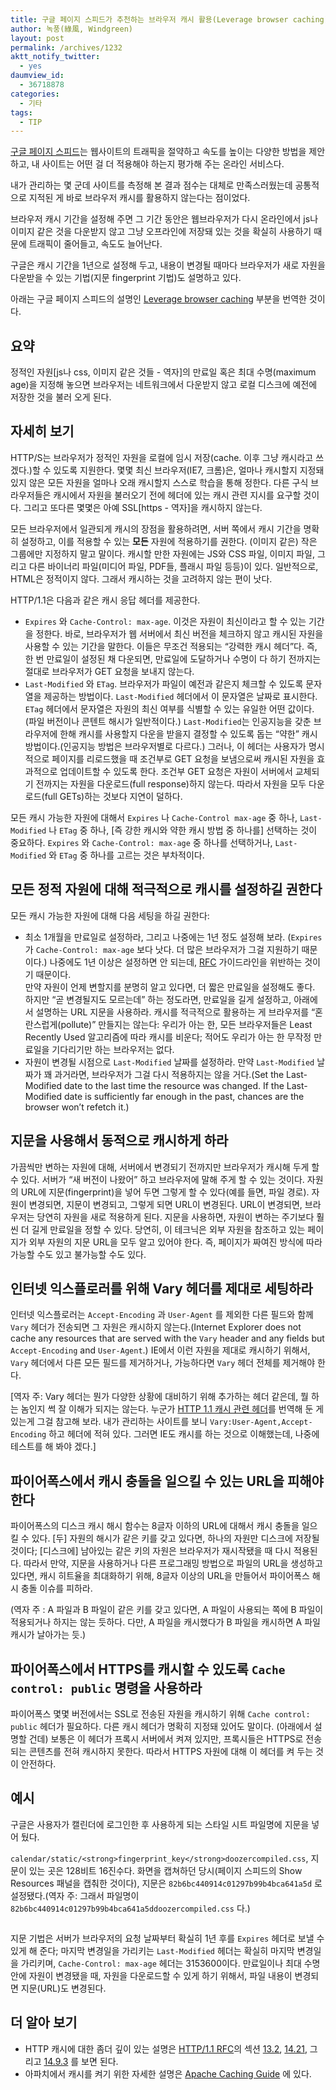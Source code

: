 ```yaml
---
title: 구글 페이지 스피드가 추천하는 브라우저 캐시 활용(Leverage browser caching)
author: 녹풍(綠風, Windgreen)
layout: post
permalink: /archives/1232
aktt_notify_twitter:
  - yes
daumview_id:
  - 36718878
categories:
  - 기타
tags:
  - TIP
---
```

[구글 페이지 스피드][1]는 웹사이트의 트래픽을 절약하고 속도를 높이는 다양한 방법을 제안하고, 내 사이트는 어떤 걸 더 적용해야 하는지 평가해 주는 온라인 서비스다.

내가 관리하는 몇 군데 사이트를 측정해 본 결과 점수는 대체로 만족스러웠는데 공통적으로 지적된 게 바로 브라우저 캐시를 활용하지 않는다는 점이었다.

브라우저 캐시 기간을 설정해 주면 그 기간 동안은 웹브라우저가 다시 온라인에서 js나 이미지 같은 것을 다운받지 않고 그냥 오프라인에 저장돼 있는 것을 확실히 사용하기 때문에 트래픽이 줄어들고, 속도도 늘어난다.

구글은 캐시 기간을 1년으로 설정해 두고, 내용이 변경될 때마다 브라우저가 새로 자원을 다운받을 수 있는 기법(지문 fingerprint 기법)도 설명하고 있다.

아래는 구글 페이지 스피드의 설명인 [Leverage browser caching][2] 부분을 번역한 것이다.

## 요약

정적인 자원[js나 css, 이미지 같은 것들 - 역자]의 만료일 혹은 최대 수명(maximum age)을 지정해 놓으면 브라우저는 네트워크에서 다운받지 않고 로컬 디스크에 예전에 저장한 것을 불러 오게 된다.

## 자세히 보기

HTTP/S는 브라우저가 정적인 자원을 로컬에 임시 저장(cache. 이후 그냥 캐시라고 쓰겠다.)할 수 있도록 지원한다. 몇몇 최신 브라우저(IE7, 크롬)은, 얼마나 캐시할지 지정돼 있지 않은 모든 자원을 얼마나 오래 캐시할지 스스로 학습을 통해 정한다. 다른 구식 브라우저들은 캐시에서 자원을 불러오기 전에 헤더에 있는 캐시 관련 지시를 요구할 것이다. 그리고 또다른 몇몇은 아예 SSL[https - 역자]을 캐시하지 않는다.

모든 브라우저에서 일관되게 캐시의 장점을 활용하려면, 서버 쪽에서 캐시 기간을 명확히 설정하고, 이를 적용할 수 있는 **모든** 자원에 적용하기를 권한다. (이미지 같은) 작은 그룹에만 지정하지 말고 말이다. 캐시할 만한 자원에는 JS와 CSS 파일, 이미지 파일, 그리고 다른 바이너리 파일(미디어 파일, PDF들, 플래시 파일 등등)이 있다. 일반적으로, HTML은 정적이지 않다. 그래서 캐시하는 것을 고려하지 않는 편이 낫다.

HTTP/1.1은 다음과 같은 캐시 응답 헤더를 제공한다.

*   `Expires` 와 `Cache-Control: max-age`. 이것은 자원이 최신이라고 할 수 있는 기간을 정한다. 바로, 브라우저가 웹 서버에서 최신 버전을 체크하지 않고 캐시된 자원을 사용할 수 있는 기간을 말한다. 이들은 무조건 적용되는 &#8220;강력한 캐시 헤더&#8221;다. 즉, 한 번 만료일이 설정된 채 다운되면, 만료일에 도달하거나 수명이 다 하기 전까지는 절대로 브라우저가 GET 요청을 보내지 않는다.
*   `Last-Modified` 와 `ETag`. 브라우저가 파일이 예전과 같은지 체크할 수 있도록 문자열을 제공하는 방법이다. `Last-Modified` 헤더에서 이 문자열은 날짜로 표시한다. `ETag` 헤더에서 문자열은 자원의 최신 여부를 식별할 수 있는 유일한 어떤 값이다.(파일 버전이나 콘텐트 해시가 일반적이다.) `Last-Modified`는 인공지능을 갖춘 브라우저에 한해 캐시를 사용할지 다운을 받을지 결정할 수 있도록 돕는 &#8220;약한&#8221; 캐시 방법이다.(인공지능 방법은 브라우저별로 다르다.) 그러나, 이 헤더는 사용자가 명시적으로 페이지를 리로드했을 때 조건부로 GET 요청을 보냄으로써 캐시된 자원을 효과적으로 업데이트할 수 있도록 한다. 조건부 GET 요청은 자원이 서버에서 교체되기 전까지는 자원을 다운로드(full response)하지 않는다. 따라서 자원을 모두 다운로드(full GETs)하는 것보다 지연이 덜하다.

모든 캐시 가능한 자원에 대해서 `Expires` 나 `Cache-Control max-age` 중 하나, `Last-Modified` 나 `ETag` 중 하나, [즉 강한 캐시와 약한 캐시 방법 중 하나를] 선택하는 것이 중요하다. `Expires` 와 `Cache-Control: max-age` 중 하나를 선택하거나, `Last-Modified` 와 `ETag` 중 하나를 고르는 것은 부차적이다.

## 모든 정적 자원에 대해 적극적으로 캐시를 설정하길 권한다

모든 캐시 가능한 자원에 대해 다음 세팅을 하길 권한다:

*   최소 1개월을 만료일로 설정하라, 그리고 나중에는 1년 정도 설정해 보라. (`Expires` 가 `Cache-Control: max-age` 보다 낫다. 더 많은 브라우저가 그걸 지원하기 때문이다.) 나중에도 1년 이상은 설정하면 안 되는데, [RFC][3] 가이드라인을 위반하는 것이기 때문이다.  
    만약 자원이 언제 변할지를 분명히 알고 있다면, 더 짧은 만료일을 설정해도 좋다. 하지만 &#8220;곧 변경될지도 모르는데&#8221; 하는 정도라면, 만료일을 길게 설정하고, 아래에서 설명하는 URL 지문을 사용하라. 캐시를 적극적으로 활용하는 게 브라우저를 &#8220;혼란스럽게(pollute)&#8221; 만들지는 않는다: 우리가 아는 한, 모든 브라우저들은 Least Recently Used 알고리즘에 따라 캐시를 비운다; 적어도 우리가 아는 한 무작정 만료일을 기다리기만 하는 브라우저는 없다.
*   자원이 변경될 시점으로 `Last-Modified` 날짜를 설정하라. 만약 `Last-Modified` 날짜가 꽤 과거라면, 브라우저가 그걸 다시 적용하지는 않을 거다.(Set the Last-Modified date to the last time the resource was changed. If the Last-Modified date is sufficiently far enough in the past, chances are the browser won&#8217;t refetch it.)

## 지문을 사용해서 동적으로 캐시하게 하라

가끔씩만 변하는 자원에 대해, 서버에서 변경되기 전까지만 브라우저가 캐시해 두게 할 수 있다. 서버가 &#8220;새 버전이 나왔어&#8221; 하고 브라우저에 말해 주게 할 수 있는 것이다. 자원의 URL에 지문(fingerprint)을 넣어 두면 그렇게 할 수 있다(예를 들면, 파일 경로). 자원이 변경되면, 지문이 변경되고, 그렇게 되면 URL이 변경된다. URL이 변경되면, 브라우저는 당연히 자원을 새로 적용하게 된다. 지문을 사용하면, 자원이 변하는 주기보다 훨씬 더 길게 만료일을 정할 수 있다. 당연히, 이 테크닉은 외부 자원을 참조하고 있는 페이지가 외부 자원의 지문 URL을 모두 알고 있어야 한다. 즉, 페이지가 짜여진 방식에 따라 가능할 수도 있고 불가능할 수도 있다.

## 인터넷 익스플로러를 위해 Vary 헤더를 제대로 세팅하라

인터넷 익스플로러는 `Accept-Encoding` 과 `User-Agent` 를 제외한 다른 필드와 함께 `Vary` 헤더가 전송되면 그 자원은 캐시하지 않는다.(Internet Explorer does not cache any resources that are served with the `Vary` header and any fields but `Accept-Encoding` and `User-Agent`.) IE에서 이런 자원을 제대로 캐시하기 위해서, `Vary` 헤더에서 다른 모든 필드를 제거하거나, 가능하다면 `Vary` 헤더 전체를 제거해야 한다.

[역자 주: Vary 헤더는 뭔가 다양한 상황에 대비하기 위해 추가하는 헤더 같은데, 뭘 하는 놈인지 썩 잘 이해가 되지는 않는다. 누군가 [HTTP 1.1 캐시 관련 헤더][4]를 번역해 둔 게 있는게 그걸 참고해 보라. 내가 관리하는 사이트를 보니 `Vary:User-Agent,Accept-Encoding` 하고 헤더에 적혀 있다. 그러면 IE도 캐시를 하는 것으로 이해했는데, 나중에 테스트를 해 봐야 겠다.]

## 파이어폭스에서 캐시 충돌을 일으킬 수 있는 URL을 피해야 한다

파이어폭스의 디스크 캐시 해시 함수는 8글자 이하의 URL에 대해서 캐시 충돌을 일으킬 수 있다. [두] 자원의 해시가 같은 키를 갖고 있다면, 하나의 자원만 디스크에 저장될 것이다; [디스크에] 남아있는 같은 키의 자원은 브라우저가 재시작됐을 때 다시 적용된다. 따라서 만약, 지문을 사용하거나 다른 프로그래밍 방법으로 파일의 URL을 생성하고 있다면, 캐시 히트율을 최대화하기 위해, 8글자 이상의 URL을 만들어서 파이어폭스 해시 충돌 이슈를 피하라.

(역자 주 : A 파일과 B 파일이 같은 키를 갖고 있다면, A 파일이 사용되는 쪽에 B 파일이 적용되거나 하지는 않는 듯하다. 다만, A 파일을 캐시했다가 B 파일을 캐시하면 A 파일 캐시가 날아가는 듯.)

## 파이어폭스에서 HTTPS를 캐시할 수 있도록 `Cache control: public` 명령을 사용하라

파이어폭스 몇몇 버전에서는 SSL로 전송된 자원을 캐시하기 위해 `Cache control: public` 헤더가 필요하다. 다른 캐시 헤더가 명확히 지정돼 있어도 말이다. (아래에서 설명할 건데) 보통은 이 헤더가 프록시 서버에서 켜져 있지만, 프록시들은 HTTPS로 전송되는 콘텐츠를 전혀 캐시하지 못한다. 따라서 HTTPS 자원에 대해 이 헤더를 켜 두는 것이 안전하다.

## 예시

구글은 사용자가 캘린더에 로그인한 후 사용하게 되는 스타일 시트 파일명에 지문을 넣어 뒀다.

`calendar/static/<strong>fingerprint_key</strong>doozercompiled.css`, 지문이 있는 곳은 128비트 16진수다. 화면을 캡쳐하던 당시(페이지 스피드의 Show Resources 패널을 캡춰한 것이다), 지문은 `82b6bc440914c01297b99b4bca641a5d` 로 설정됐다.(역자 주: 그래서 파일명이 `82b6bc440914c01297b99b4bca641a5ddoozercompiled.css` 다.)

<p style="text-align: center;">
  <img class="aligncenter" src="https://dl.dropbox.com/u/15546257/blog/mytory/google-pagespeed-caching-header1.png" alt="" />
</p>

지문 기법은 서버가 브라우저의 요청 날짜부터 확실히 1년 후를 `Expires` 헤더로 보낼 수 있게 해 준다; 마지막 변경일을 가리키는 `Last-Modified` 헤더는 확실히 마지막 변경일을 가리키며, `Cache-Control: max-age` 헤더는 3153600이다. 만료일이나 최대 수명 안에 자원이 변경됐을 때, 자원을 다운로드할 수 있게 하기 위해서, 파일 내용이 변경되면 지문(URL)도 변경된다.

## 더 알아 보기

*   HTTP 캐시에 대한 좀더 깊이 있는 설명은 [HTTP/1.1 RFC][5]의 섹션 [13.2][6], [14.21][7], 그리고 [14.9.3][8] 를 보면 된다.
*   아파치에서 캐시를 켜기 위한 자세한 설명은 [Apache Caching Guide][9] 에 있다.

 [1]: http://mytory.net/archives/1183 "Google에서 제공하는 웹사이트 페이지 속도 측정, 관리 기능"
 [2]: http://code.google.com/intl/ko-KR/speed/page-speed/docs/caching.html#LeverageBrowserCaching
 [3]: http://ko.wikipedia.org/wiki/RFC
 [4]: http://icecreamie.tistory.com/entry/HTTP-11-%EC%BA%90%EC%8B%9C-%EA%B4%80%EB%A0%A8-%ED%97%A4%EB%8D%94
 [5]: http://www.w3.org/Protocols/rfc2616/rfc2616.html
 [6]: http://www.w3.org/Protocols/rfc2616/rfc2616-sec13.html#sec13.2
 [7]: http://www.w3.org/Protocols/rfc2616/rfc2616-sec13.html#sec14.21
 [8]: http://www.w3.org/Protocols/rfc2616/rfc2616-sec13.html#sec14.9.3
 [9]: http://apache.org/docs/2.2/caching.html